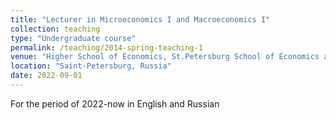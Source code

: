 ```yaml
---
title: "Lecturer in Microeconomics I and Macroeconomics I"
collection: teaching
type: "Undergraduate course"
permalink: /teaching/2014-spring-teaching-1
venue: "Higher School of Economics, St.Petersburg School of Economics and Management"
location: "Saint-Petersburg, Russia"
date: 2022-09-01
---
```

For the period of 2022-now in English and Russian
